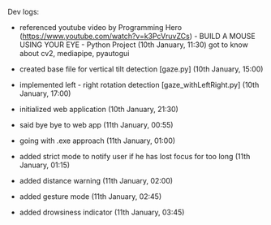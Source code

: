 Dev logs:

- referenced youtube video by Programming Hero (https://www.youtube.com/watch?v=k3PcVruvZCs) - BUILD A MOUSE USING YOUR EYE - Python Project (10th January, 11:30)
  got to know about cv2, mediapipe, pyautogui

- created base file for vertical tilt detection [gaze.py] (10th January, 15:00)

- implemented left - right rotation detection [gaze_withLeftRight.py] (10th January, 17:00)

- initialized web application (10th January, 21:30)

- said bye bye to web app (11th January, 00:55)

- going with .exe approach (11th January, 01:00)

- added strict mode to notify user if he has lost focus for too long (11th January, 01:15)

- added distance warning (11th January, 02:00)

- added gesture mode (11th January, 02:45)

- added drowsiness indicator (11th January, 03:45)
